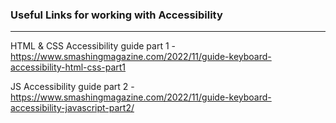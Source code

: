 ### Useful Links for working with Accessibility
---

HTML & CSS Accessibility guide part 1 - https://www.smashingmagazine.com/2022/11/guide-keyboard-accessibility-html-css-part1

JS Accessibility guide part 2 - https://www.smashingmagazine.com/2022/11/guide-keyboard-accessibility-javascript-part2/
